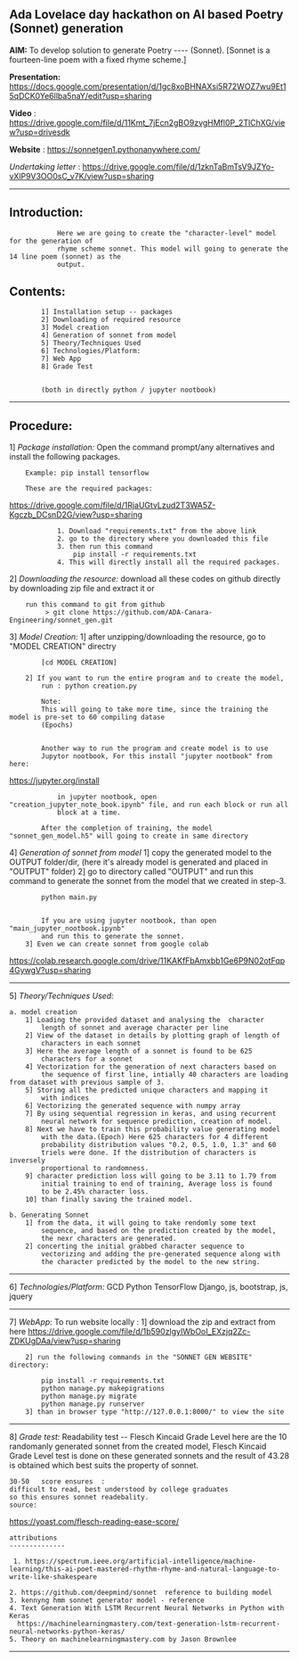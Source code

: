 **Ada Lovelace day hackathon on AI based Poetry (Sonnet) generation**
---------------------------------------------------------------------------------------------------------------------

**AIM:**	To develop solution to generate Poetry
----	(Sonnet). [Sonnet is a fourteen-line poem with a fixed 
		rhyme scheme.]


**Presentation:** https://docs.google.com/presentation/d/1gc8xoBHNAXsi5R72WOZ7wu9Et15qDCK0Ye6llba5naY/edit?usp=sharing

**Video** : https://drive.google.com/file/d/11Kmt_7jEcn2gBO9zvgHMfl0P_2TlChXG/view?usp=drivesdk

**Website**  : https://sonnetgen1.pythonanywhere.com/	

*Undertaking letter*  :  https://drive.google.com/file/d/1zknTaBmTsV9JZYo-vXlP9V3OO0sC_v7K/view?usp=sharing

--------------------------------------------------------------------------


**Introduction:** 
-------------	
				Here we are going to create the "character-level" model for the generation of 
				rhyme scheme sonnet. This model will going to generate the 14 line poem (sonnet) as the
				output.


**Contents:**
----------	
			1] Installation setup -- packages
			2] Downloading of required resource
			3] Model creation
			4] Generation of sonnet from model
			5] Theory/Techniques Used
			6] Technologies/Platform:
			7] Web App
			8] Grade Test


			(both in directly python / jupyter nootbook)


--------------------------------------------------------------------------
**Procedure:**
----------

1] _Package installation:_
 		Open the command prompt/any alternatives and install the following packages.

 		Example: pip install tensorflow

 		These are the required packages: 
https://drive.google.com/file/d/1RjaUGtvLzud2T3WA5Z-Kgczb_DCsnD2G/view?usp=sharing


 				1. Download "requirements.txt" from the above link
 				2. go to the directory where you downloaded this file
 				3. then run this command
 					pip install -r requirements.txt
 				4. This will directly install all the required packages.



2] _Downloading the resource:_
		download all these codes on github directly by downloading zip file
		and extract it
								or

		run this command to git from github
			 > git clone https://github.com/ADA-Canara-Engineering/sonnet_gen.git



3] _Model Creation:_
		1] after unzipping/downloading the resource, go to
			"MODEL CREATION" directry 

			[cd MODEL CREATION]

		2] If you want to run the entire program and to create the model,
			run : python creation.py

			Note:
			This will going to take more time, since the training the model is pre-set to 60 compiling datase
			(Epochs)

			
			Another way to run the program and create model is to use
			Jupytor nootbook, For this install "jupyter nootbook" from here:

https://jupyter.org/install

				in jupyter nootbook, open "creation_jupyter_note_book.ipynb" file, and run each block or run all
				block at a time.

			After the completion of training, the model "sonnet_gen_model.h5" will going to create in same directory




4] _Generation of sonnet from model_
		1] copy the generated model to the OUTPUT folder/dir,
			(here it's already model is generated and placed in 
			"OUTPUT" folder)
		2] go to directory called "OUTPUT" and run this command to
			generate the sonnet from the model that we created in step-3.
			
			python main.py


			If you are using jupyter nootbook, than open "main_jupyter_nootbook.ipynb" 
			and run this to generate the sonnet.
		3] Even we can create sonnet from google colab
			
https://colab.research.google.com/drive/11KAKfFbAmxbb1Ge6P9N02otFqp4GywgV?usp=sharing


------------------------------------------------------------------------


5] _Theory/Techniques Used:_

	a. model creation
		1] Loading the provided dataset and analysing the  character 
			length of sonnet and average character per line
		2] View of the dataset in details by plotting graph of length of 
			characters in each sonnet 
		3] Here the average length of a sonnet is found to be 625 
			characters for a sonnet
		4] Vectorization for the generation of next characters based on 
			the sequence of first line, intially 40 characters are loading from dataset with previous sample of 3.
		5] Storing all the predicted unique characters and mapping it 
			with indices
		6] Vectorizing the generated sequence with numpy array
		7] By using sequential regression in keras, and using recurrent 
			neural network for sequence prediction, creation of model.
		8] Next we have to train this probability value generating model
			with the data.(Epoch) Here 625 characters for 4 different 
			probability distribution values "0.2, 0.5, 1.0, 1.3" and 60 
			triels were done. If the distribution of characters is inversely
			proportional to randomness.
		9] character prediction loss will going to be 3.11 to 1.79 from 
			initial training to end of training, Average loss is found 
			to be 2.45% character loss.
		10] than finally saving the trained model.

	b. Generating Sonnet
		1] from the data, it will going to take rendomly some text 
			sequence, and based on the prediction created by the model,
			the nexr characters are generated.
		2] concerting the initial grabbed character sequence to 
			vectorizing and adding the pre-generated sequence along with 
			the character predicted by the model to the new string.



-------------------------------------------------------------------------
6] _Technologies/Platform:_
	GCD
	Python
	TensorFlow
	Django, js, bootstrap, js, jquery



------------------------------------------------------------------------
7] _WebApp_:
	To run website locally :
		1]  download the zip and extract from here
https://drive.google.com/file/d/1b590zlgyIWbOoI_EXzjq2Zc-ZDKUgDAa/view?usp=sharing

		2] run the following commands in the "SONNET GEN WEBSITE" directory:

			pip install -r requirements.txt
			python manage.py makepigrations
			python manage.py migrate
			python manage.py runserver
		3] than in browser type "http://127.0.0.1:8000/" to view the site



-------------------------------------------------------------------------
8] _Grade test:_
	Readability test --  Flesch Kincaid Grade Level
	here are the 10 randomanly generated sonnet from the created model, 
	Flesch Kincaid Grade Level test is done on these generated sonnets and 
	the result of 43.28 is obtained which best suits the property of sonnet.

	30-50	score ensures  :
	difficult to read, best understood by college graduates
	so this ensures sonnet readebality.
	source:
https://yoast.com/flesch-reading-ease-score/


	attributions
	--------------

	 1. https://spectrum.ieee.org/artificial-intelligence/machine-learning/this-ai-poet-mastered-rhythm-rhyme-and-natural-language-to-write-like-shakespeare

 	2. https://github.com/deepmind/sonnet  reference to building model
 	3. kennyng hmm sonnet generator model - reference
 	4. Text Generation With LSTM Recurrent Neural Networks in Python with Keras
      https://machinelearningmastery.com/text-generation-lstm-recurrent-neural-networks-python-keras/
 	5. Theory on machinelearningmastery.com by Jason Brownlee
-------------------------------------------------------------------------


